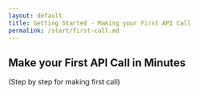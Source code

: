 ```yaml
---
layout: default
title: Getting Started - Making your First API Call
permalink: /start/first-call.md
---
```




## Make your First API Call in Minutes

(Step by step for making first call)
 
